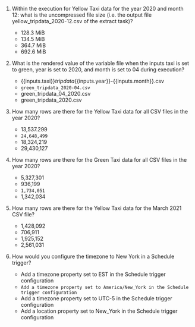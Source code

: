 1. Within the execution for Yellow Taxi data for the year 2020 and month 12: what is the uncompressed file size (i.e. the output file yellow_tripdata_2020-12.csv of the extract task)?

    - 128.3 MiB
    - 134.5 MiB
    - 364.7 MiB
    - 692.6 MiB

2. What is the rendered value of the variable file when the inputs taxi is set to green, year is set to 2020, and month is set to 04 during execution?

    - {{inputs.taxi}}_tripdata_{{inputs.year}}-{{inputs.month}}.csv
    - `green_tripdata_2020-04.csv`
    - green_tripdata_04_2020.csv
    - green_tripdata_2020.csv

3. How many rows are there for the Yellow Taxi data for all CSV files in the year 2020?

    - 13,537.299
    - `24,648,499`
    - 18,324,219
    - 29,430,127

4. How many rows are there for the Green Taxi data for all CSV files in the year 2020?

    - 5,327,301
    - 936,199
    - `1,734,051`
    - 1,342,034

5. How many rows are there for the Yellow Taxi data for the March 2021 CSV file?

    - 1,428,092
    - 706,911
    - 1,925,152
    - 2,561,031

6. How would you configure the timezone to New York in a Schedule trigger?

    - Add a timezone property set to EST in the Schedule trigger configuration
    - `Add a timezone property set to America/New_York in the Schedule trigger configuration`
    - Add a timezone property set to UTC-5 in the Schedule trigger configuration
    - Add a location property set to New_York in the Schedule trigger configuration